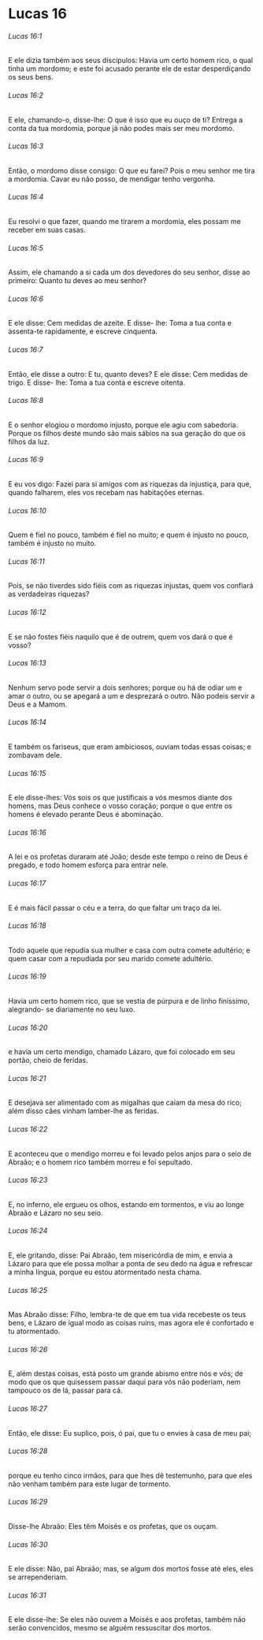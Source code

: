 # Lucas 16

###### Lucas 16:1

E ele dizia também aos seus discípulos: Havia um certo homem rico, o qual tinha um mordomo; e este foi acusado perante ele de estar desperdiçando os seus bens.

###### Lucas 16:2

E ele, chamando-o, disse-lhe: O que é isso que eu ouço de ti? Entrega a conta da tua mordomia, porque já não podes mais ser meu mordomo.

###### Lucas 16:3

Então, o mordomo disse consigo: O que eu farei? Pois o meu senhor me tira a mordomia. Cavar eu não posso, de mendigar tenho vergonha.

###### Lucas 16:4

Eu resolvi o que fazer, quando me tirarem a mordomia, eles possam me receber em suas casas.

###### Lucas 16:5

Assim, ele chamando a si cada um dos devedores do seu senhor, disse ao primeiro: Quanto tu deves ao meu senhor?

###### Lucas 16:6

E ele disse: Cem medidas de azeite. E disse- lhe: Toma a tua conta e assenta-te rapidamente, e escreve cinquenta.

###### Lucas 16:7

Então, ele disse a outro: E tu, quanto deves? E ele disse: Cem medidas de trigo. E disse- lhe: Toma a tua conta e escreve oitenta.

###### Lucas 16:8

E o senhor elogiou o mordomo injusto, porque ele agiu com sabedoria. Porque os filhos deste mundo são mais sábios na sua geração do que os filhos da luz.

###### Lucas 16:9

E eu vos digo: Fazei para si amigos com as riquezas da injustiça, para que, quando falharem, eles vos recebam nas habitações eternas.

###### Lucas 16:10

Quem é fiel no pouco, também é fiel no muito; e quem é injusto no pouco, também é injusto no muito.

###### Lucas 16:11

Pois, se não tiverdes sido fiéis com as riquezas injustas, quem vos confiará as verdadeiras riquezas?

###### Lucas 16:12

E se não fostes fiéis naquilo que é de outrem, quem vos dará o que é vosso?

###### Lucas 16:13

Nenhum servo pode servir a dois senhores; porque ou há de odiar um e amar o outro, ou se apegará a um e desprezará o outro. Não podeis servir a Deus e a Mamom.

###### Lucas 16:14

E também os fariseus, que eram ambiciosos, ouviam todas essas coisas; e zombavam dele.

###### Lucas 16:15

E ele disse-lhes: Vós sois os que justificais a vós mesmos diante dos homens, mas Deus conhece o vosso coração; porque o que entre os homens é elevado perante Deus é abominação.

###### Lucas 16:16

A lei e os profetas duraram até João; desde este tempo o reino de Deus é pregado, e todo homem esforça para entrar nele.

###### Lucas 16:17

E é mais fácil passar o céu e a terra, do que faltar um traço da lei.

###### Lucas 16:18

Todo aquele que repudia sua mulher e casa com outra comete adultério; e quem casar com a repudiada por seu marido comete adultério.

###### Lucas 16:19

Havia um certo homem rico, que se vestia de púrpura e de linho finíssimo, alegrando- se diariamente no seu luxo.

###### Lucas 16:20

e havia um certo mendigo, chamado Lázaro, que foi colocado em seu portão, cheio de feridas.

###### Lucas 16:21

E desejava ser alimentado com as migalhas que caíam da mesa do rico; além disso cães vinham lamber-lhe as feridas.

###### Lucas 16:22

E aconteceu que o mendigo morreu e foi levado pelos anjos para o seio de Abraão; e o homem rico também morreu e foi sepultado.

###### Lucas 16:23

E, no inferno, ele ergueu os olhos, estando em tormentos, e viu ao longe Abraão e Lázaro no seu seio.

###### Lucas 16:24

E, ele gritando, disse: Pai Abraão, tem misericórdia de mim, e envia a Lázaro para que ele possa molhar a ponta de seu dedo na água e refrescar a minha língua, porque eu estou atormentado nesta chama.

###### Lucas 16:25

Mas Abraão disse: Filho, lembra-te de que em tua vida recebeste os teus bens, e Lázaro de igual modo as coisas ruins, mas agora ele é confortado e tu atormentado.

###### Lucas 16:26

E, além destas coisas, está posto um grande abismo entre nós e vós; de modo que os que quisessem passar daqui para vós não poderiam, nem tampouco os de lá, passar para cá.

###### Lucas 16:27

Então, ele disse: Eu suplico, pois, ó pai, que tu o envies à casa de meu pai;

###### Lucas 16:28

porque eu tenho cinco irmãos, para que lhes dê testemunho, para que eles não venham também para este lugar de tormento.

###### Lucas 16:29

Disse-lhe Abraão: Eles têm Moisés e os profetas, que os ouçam.

###### Lucas 16:30

E ele disse: Não, pai Abraão; mas, se algum dos mortos fosse até eles, eles se arrependeriam.

###### Lucas 16:31

E ele disse-lhe: Se eles não ouvem a Moisés e aos profetas, também não serão convencidos, mesmo se alguém ressuscitar dos mortos.


